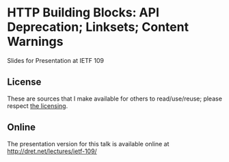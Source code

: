 # HTTP Building Blocks: API Deprecation; Linksets; Content Warnings

Slides for Presentation at IETF 109


## License

These are sources that I make available for others to read/use/reuse; please respect [the licensing](../LICENSE).


## Online

The presentation version for this talk is available online at http://dret.net/lectures/ietf-109/
